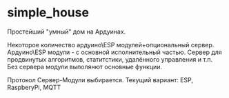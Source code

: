 simple_house
============

Простейший "умный" дом на Ардуинах.

Некоторое количество ардуино\ESP модулей+опциональный сервер.
Ардуино\ESP модули - с основной исполнительный частью.
Сервер для продвинутых алгоритмов, статитстики, удалённого управления и т.п.
Без сервера модули выполянют основные функции.

Протокол Сервер-Модули выбирается. 
Текущий вариант:
ESP, RaspberyPi, MQTT